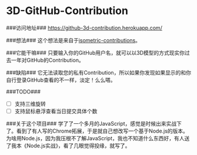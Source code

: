 3D-GitHub-Contribution
=======================

###访问地址###
<a href = "https://github-3d-contribution.herokuapp.com/">https://github-3d-contribution.herokuapp.com/</a> 

###想法###
这个想法是来自于<a href = "https://github.com/jasonlong/isometric-contributions">isometric-contributions</a>。

###它能干嘛###
只要输入你的GitHub用户名，就可以以3D模型的方式现实你过去一年对GitHub的Contribution。

###缺陷###
它无法读取您的私有Contribution，所以如果你发现如果显示的和你自行登录GitHub查看的不一样，淡定！么么嗒。

###TODO###
- [ ] 支持三维旋转
- [ ] 支持鼠标悬浮查看当日提交具体个数

###关于这个项目###
学了了一个多月的JavaScript，感觉是时候出来实战下了。看到了有人写的Chrome拓展，于是就自己想改写一个基于Node.js的版本。
为啥用Node.js，因为我压根不了解JavaScript，我也不知道什么东西好，有人送了我本《Node.js实战》，看了几眼觉得投缘，就写了。

